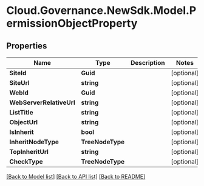 # Cloud.Governance.NewSdk.Model.PermissionObjectProperty
## Properties

Name | Type | Description | Notes
------------ | ------------- | ------------- | -------------
**SiteId** | **Guid** |  | [optional] 
**SiteUrl** | **string** |  | [optional] 
**WebId** | **Guid** |  | [optional] 
**WebServerRelativeUrl** | **string** |  | [optional] 
**ListTitle** | **string** |  | [optional] 
**ObjectUrl** | **string** |  | [optional] 
**IsInherit** | **bool** |  | [optional] 
**InheritNodeType** | **TreeNodeType** |  | [optional] 
**TopInheritUrl** | **string** |  | [optional] 
**CheckType** | **TreeNodeType** |  | [optional] 

[[Back to Model list]](../README.md#documentation-for-models) [[Back to API list]](../README.md#documentation-for-api-endpoints) [[Back to README]](../README.md)

